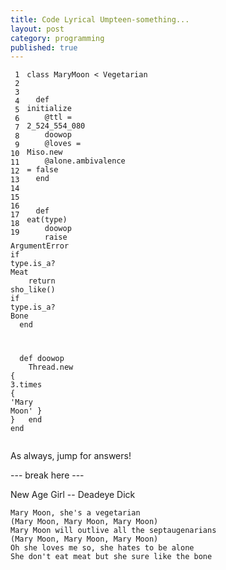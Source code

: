 ```yaml
---
title: Code Lyrical Umpteen-something...
layout: post
category: programming
published: true
---
```

<div class="ruby"><pre style="overflow: hidden;"><code class="line_number" style="float: left; margin-right: 1em">&nbsp;1
&nbsp;2
&nbsp;3
&nbsp;4
&nbsp;5
&nbsp;6
&nbsp;7
&nbsp;8
&nbsp;9
10
11
12
13
14
15
16
17
18
19</code><code><span class="keyword">class </span><span class="class">MaryMoon</span> <span class="punct">&lt;</span> <span class="constant">Vegetarian</span>

&nbsp;&nbsp;<span class="keyword">def </span><span class="method">initialize</span>
&nbsp;&nbsp;&nbsp;&nbsp;<span class="attribute">@ttl</span> <span class="punct">=</span> <span class="number">2_524_554_080</span>
&nbsp;&nbsp;&nbsp;&nbsp;<span class="ident">doowop</span>
&nbsp;&nbsp;&nbsp;&nbsp;<span class="attribute">@loves</span> <span class="punct">=</span> <span class="constant">Miso</span><span class="punct">.</span><span class="ident">new</span>
&nbsp;&nbsp;&nbsp;&nbsp;<span class="attribute">@alone</span><span class="punct">.</span><span class="ident">ambivalence</span> <span class="punct">=</span> <span class="constant">false</span>
&nbsp;&nbsp;<span class="keyword">end</span>

&nbsp;&nbsp;<span class="keyword">def </span><span class="method">eat</span><span class="punct">(</span><span class="ident">type</span><span class="punct">)</span>
&nbsp;&nbsp;&nbsp;&nbsp;<span class="ident">doowop</span>
&nbsp;&nbsp;&nbsp;&nbsp;<span class="keyword">raise</span> <span class="constant">ArgumentError</span> <span class="keyword">if</span> <span class="ident">type</span><span class="punct">.</span><span class="ident">is_a?</span> <span class="constant">Meat</span>
&nbsp;&nbsp;&nbsp;&nbsp;<span class="keyword">return</span> <span class="ident">sho_like</span><span class="punct">()</span> <span class="keyword">if</span> <span class="ident">type</span><span class="punct">.</span><span class="ident">is_a?</span> <span class="constant">Bone</span>
&nbsp;&nbsp;<span class="keyword">end</span>

&nbsp;&nbsp;<span class="keyword">def </span><span class="method">doowop</span>
&nbsp;&nbsp;&nbsp;&nbsp;<span class="constant">Thread</span><span class="punct">.</span><span class="ident">new</span> <span class="punct">{</span> <span class="number">3</span><span class="punct">.</span><span class="ident">times</span> <span class="punct">{</span> <span class="punct">'</span><span class="string">Mary Moon</span><span class="punct">'</span> <span class="punct">}</span> <span class="punct">}</span>
&nbsp;&nbsp;<span class="keyword">end</span>
<span class="keyword">end</span>
</code></pre></div>

As always, jump for answers!

--- break here ---

New Age Girl -- Deadeye Dick

    Mary Moon, she's a vegetarian
    (Mary Moon, Mary Moon, Mary Moon)
    Mary Moon will outlive all the septaugenarians
    (Mary Moon, Mary Moon, Mary Moon)
    Oh she loves me so, she hates to be alone
    She don't eat meat but she sure like the bone

